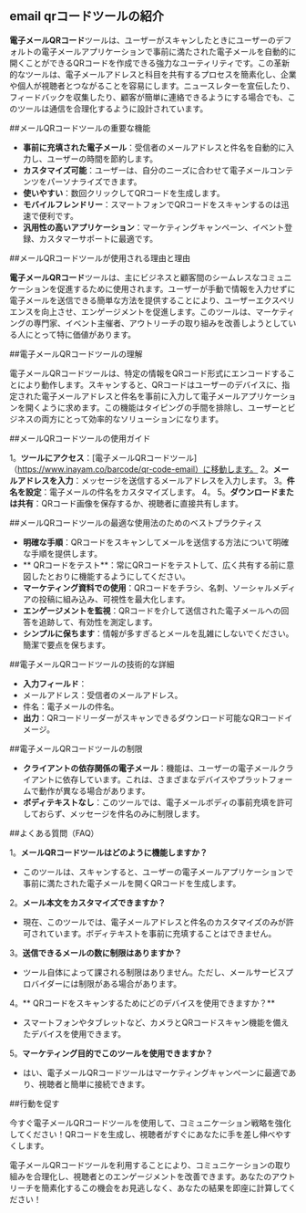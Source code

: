 ## email qrコードツールの紹介

**電子メールQRコード**ツールは、ユーザーがスキャンしたときにユーザーのデフォルトの電子メールアプリケーションで事前に満たされた電子メールを自動的に開くことができるQRコードを作成できる強力なユーティリティです。この革新的なツールは、電子メールアドレスと科目を共有するプロセスを簡素化し、企業や個人が視聴者とつながることを容易にします。ニュースレターを宣伝したり、フィードバックを収集したり、顧客が簡単に連絡できるようにする場合でも、このツールは通信を合理化するように設計されています。

##メールQRコードツールの重要な機能

-  **事前に充填された電子メール**：受信者のメールアドレスと件名を自動的に入力し、ユーザーの時間を節約します。
-  **カスタマイズ可能**：ユーザーは、自分のニーズに合わせて電子メールコンテンツをパーソナライズできます。
-  **使いやすい**：数回クリックしてQRコードを生成します。
-  **モバイルフレンドリー**：スマートフォンでQRコードをスキャンするのは迅速で便利です。
-  **汎用性の高いアプリケーション**：マーケティングキャンペーン、イベント登録、カスタマーサポートに最適です。

##メールQRコードツールが使用される理由と理由

**電子メールQRコード**ツールは、主にビジネスと顧客間のシームレスなコミュニケーションを促進するために使用されます。ユーザーが手動で情報を入力せずに電子メールを送信できる簡単な方法を提供することにより、ユーザーエクスペリエンスを向上させ、エンゲージメントを促進します。このツールは、マーケティングの専門家、イベント主催者、アウトリーチの取り組みを改善しようとしている人にとって特に価値があります。

##電子メールQRコードツールの理解

電子メールQRコードツールは、特定の情報をQRコード形式にエンコードすることにより動作します。スキャンすると、QRコードはユーザーのデバイスに、指定された電子メールアドレスと件名を事前に入力して電子メールアプリケーションを開くように求めます。この機能はタイピングの手間を排除し、ユーザーとビジネスの両方にとって効率的なソリューションになります。

##メールQRコードツールの使用ガイド

1。**ツールにアクセス**：[電子メールQRコードツール]（https://www.inayam.co/barcode/qr-code-email）に移動します。
2。**メールアドレスを入力**：メッセージを送信するメールアドレスを入力します。
3。**件名を設定**：電子メールの件名をカスタマイズします。
4。
5。**ダウンロードまたは共有**：QRコード画像を保存するか、視聴者に直接共有します。

##メールQRコードツールの最適な使用法のためのベストプラクティス

-  **明確な手順**：QRコードをスキャンしてメールを送信する方法について明確な手順を提供します。
-  ** QRコードをテスト**：常にQRコードをテストして、広く共有する前に意図したとおりに機能するようにしてください。
-  **マーケティング資料での使用**：QRコードをチラシ、名刺、ソーシャルメディアの投稿に組み込み、可視性を最大化します。
-  **エンゲージメントを監視**：QRコードを介して送信された電子メールへの回答を追跡して、有効性を測定します。
-  **シンプルに保ちます**：情報が多すぎるとメールを乱雑にしないでください。簡潔で要点を保ちます。

##電子メールQRコードツールの技術的な詳細

-  **入力フィールド**：
- メールアドレス：受信者のメールアドレス。
- 件名：電子メールの件名。
-  **出力**：QRコードリーダーがスキャンできるダウンロード可能なQRコードイメージ。

##電子メールQRコードツールの制限

-  **クライアントの依存関係の電子メール**：機能は、ユーザーの電子メールクライアントに依存しています。これは、さまざまなデバイスやプラットフォームで動作が異なる場合があります。
-  **ボディテキストなし**：このツールでは、電子メールボディの事前充填を許可しておらず、メッセージを件名のみに制限します。

##よくある質問（FAQ）

1。**メールQRコードツールはどのように機能しますか？**
- このツールは、スキャンすると、ユーザーの電子メールアプリケーションで事前に満たされた電子メールを開くQRコードを生成します。

2。**メール本文をカスタマイズできますか？**
- 現在、このツールでは、電子メールアドレスと件名のカスタマイズのみが許可されています。ボディテキストを事前に充填することはできません。

3。**送信できるメールの数に制限はありますか？**
- ツール自体によって課される制限はありません。ただし、メールサービスプロバイダーには制限がある場合があります。

4。** QRコードをスキャンするためにどのデバイスを使用できますか？**
- スマートフォンやタブレットなど、カメラとQRコードスキャン機能を備えたデバイスを使用できます。

5。**マーケティング目的でこのツールを使用できますか？**
- はい、電子メールQRコードツールはマーケティングキャンペーンに最適であり、視聴者と簡単に接続できます。

##行動を促す

今すぐ電子メールQRコードツールを使用して、コミュニケーション戦略を強化してください！QRコードを生成し、視聴者がすぐにあなたに手を差し伸べやすくします。

電子メールQRコードツールを利用することにより、コミュニケーションの取り組みを合理化し、視聴者とのエンゲージメントを改善できます。あなたのアウトリーチを簡素化するこの機会をお見逃しなく、あなたの結果を即座に計算してください！
